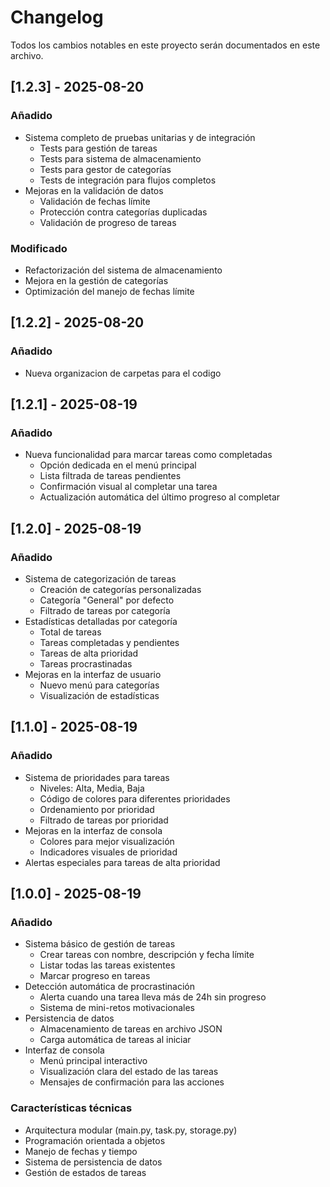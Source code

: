 # Changelog
Todos los cambios notables en este proyecto serán documentados en este archivo.

## [1.2.3] - 2025-08-20
### Añadido
- Sistema completo de pruebas unitarias y de integración
  - Tests para gestión de tareas
  - Tests para sistema de almacenamiento
  - Tests para gestor de categorías
  - Tests de integración para flujos completos
- Mejoras en la validación de datos
  - Validación de fechas límite
  - Protección contra categorías duplicadas
  - Validación de progreso de tareas

### Modificado
- Refactorización del sistema de almacenamiento
- Mejora en la gestión de categorías
- Optimización del manejo de fechas límite

## [1.2.2] - 2025-08-20
### Añadido
- Nueva organizacion de carpetas para el codigo

## [1.2.1] - 2025-08-19
### Añadido
- Nueva funcionalidad para marcar tareas como completadas
  - Opción dedicada en el menú principal
  - Lista filtrada de tareas pendientes
  - Confirmación visual al completar una tarea
  - Actualización automática del último progreso al completar

## [1.2.0] - 2025-08-19
### Añadido
- Sistema de categorización de tareas
  - Creación de categorías personalizadas
  - Categoría "General" por defecto
  - Filtrado de tareas por categoría
- Estadísticas detalladas por categoría
  - Total de tareas
  - Tareas completadas y pendientes
  - Tareas de alta prioridad
  - Tareas procrastinadas
- Mejoras en la interfaz de usuario
  - Nuevo menú para categorías
  - Visualización de estadísticas

## [1.1.0] - 2025-08-19
### Añadido
- Sistema de prioridades para tareas
  - Niveles: Alta, Media, Baja
  - Código de colores para diferentes prioridades
  - Ordenamiento por prioridad
  - Filtrado de tareas por prioridad
- Mejoras en la interfaz de consola
  - Colores para mejor visualización
  - Indicadores visuales de prioridad
- Alertas especiales para tareas de alta prioridad

## [1.0.0] - 2025-08-19
### Añadido
- Sistema básico de gestión de tareas
  - Crear tareas con nombre, descripción y fecha límite
  - Listar todas las tareas existentes
  - Marcar progreso en tareas
- Detección automática de procrastinación
  - Alerta cuando una tarea lleva más de 24h sin progreso
  - Sistema de mini-retos motivacionales
- Persistencia de datos
  - Almacenamiento de tareas en archivo JSON
  - Carga automática de tareas al iniciar
- Interfaz de consola
  - Menú principal interactivo
  - Visualización clara del estado de las tareas
  - Mensajes de confirmación para las acciones

### Características técnicas
- Arquitectura modular (main.py, task.py, storage.py)
- Programación orientada a objetos
- Manejo de fechas y tiempo
- Sistema de persistencia de datos
- Gestión de estados de tareas